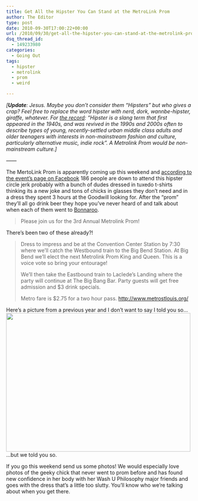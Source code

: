 ```yaml
---
title: Get All the Hipster You Can Stand at the MetroLink Prom
author: The Editor
type: post
date: 2010-09-30T17:00:22+00:00
url: /2010/09/30/get-all-the-hipster-you-can-stand-at-the-metrolink-prom/
dsq_thread_id:
  - 149233980
categories:
  - Going Out
tags:
  - hipster
  - metrolink
  - prom
  - weird

---
```

_[**Update**: Jesus. Maybe you don&#8217;t consider them &#8220;Hipsters&#8221; but who gives a crap? Feel free to replace the word hipster with nerd, dork, wannbe-hipster, giraffe, whatever. For_ <a href="http://www.google.com/url?ei=Y_ClTNlEw4LyBo3-_PsB&sig2=LRaSIoX_B8PPsfckDqkR0g&q=http://en.wikipedia.org/wiki/Hipster_(contemporary_subculture)&sa=X&ved=0CBQQpAMoAQ&usg=AFQjCNF27ISvACMRQW-iTOyKhabDZS93Qg" target="_blank"><em>the record</em></a>_: &#8220;Hipster is a slang term that first appeared in the 1940s, and was revived in the 1990s and 2000s often to describe types of young, recently-settled urban middle class adults and older teenagers with interests in non-mainstream fashion and culture, particularly alternative music, indie rock&#8221;. A Metrolink Prom would be non-mainstream culture.]_

_&#8212;&#8212;_

The MertoLink Prom is apparently coming up this weekend and <a href="http://www.facebook.com/event.php?eid=157314117618258&ref=ts" target="_blank">according to the event&#8217;s page on Facebook</a> 186 people are down to attend this hipster circle jerk probably with a bunch of dudes dressed in tuxedo t-shirts thinking its a new joke and tons of chicks in glasses they don&#8217;t need and in a dress they spent 3 hours at the Goodwill looking for. After the &#8220;prom&#8221; they&#8217;ll all go drink beer they hope you&#8217;ve never heard of and talk about when each of them went to <a href="http://www.bonnaroo.com/" target="_blank">Bonnaroo</a>.

> Please join us for the 3rd Annual Metrolink Prom!

There&#8217;s been two of these already?!

> Dress to impress and be at the Convention Center Station by 7:30 where we&#8217;ll catch the Westbound train to the Big Bend Station. At Big Bend we&#8217;ll elect the next Metrolink Prom King and Queen. This is a voice vote so bring your entourage!
> 
> We&#8217;ll then take the Eastbound train to Laclede&#8217;s Landing where the party will continue at The Big Bang Bar. Party guests will get free admission and $3 drink specials.
> 
> Metro fare is $2.75 for a two hour pass. <a rel="nofollow" href="http://www.metrostlouis.org/" target="_blank">http://www.metrostlouis.org/</a>

Here&#8217;s a picture from a previous year and I don&#8217;t want to say I told you so&#8230;[<img class="aligncenter size-full wp-image-7090" title="metro_link_prom" src="http://media.punchingkitty.com/wordpress/2010/09/metro_link_prom.jpeg" alt="" width="500" height="375" />][1]&#8230;but we told you so.

If you go this weekend send us some photos! We would especially love photos of the geeky chick that never went to prom before and has found new confidence in her body with her Wash U Philosophy major friends and goes with the dress that&#8217;s a little too slutty. You&#8217;ll know who we&#8217;re talking about when you get there.

 [1]: http://media.punchingkitty.com/wordpress/2010/09/metro_link_prom.jpeg